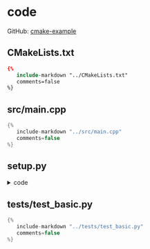 # code

GitHub: [cmake-example](https://github.com/cubao/cmake_example)

## CMakeLists.txt

```cmake
{%
   include-markdown "../CMakeLists.txt"
   comments=false
%}
```

## src/main.cpp

```cpp
{%
   include-markdown "../src/main.cpp"
   comments=false
%}
```

## setup.py

<details>
  <summary>code</summary>

```python
{%
   include-markdown "../setup.py"
   comments=false
%}
```

</details>

## tests/test_basic.py

```cpp
{%
   include-markdown "../tests/test_basic.py"
   comments=false
%}
```
